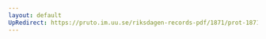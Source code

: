 ```yaml
---
layout: default
UpRedirect: https://pruto.im.uu.se/riksdagen-records-pdf/1871/prot-1871--ak--329/prot-1871--ak--329_003.pdf
---
```

